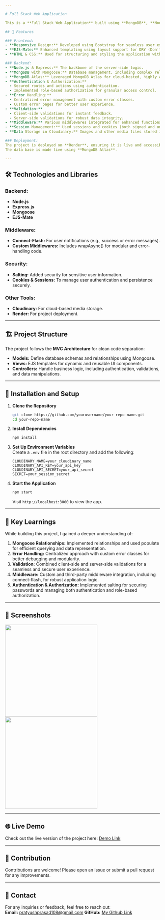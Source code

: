 ```yaml
---

# Full Stack Web Application  

This is a **Full Stack Web Application** built using **MongoDB**, **Node.js**, **Express**, and **Bootstrap**, following the **MVC (Model-View-Controller)** architecture to ensure maintainable and scalable code. Below, you'll find the key features, technologies used, and setup instructions.  

## 🌟 Features  

### Frontend:  
- **Responsive Design:** Developed using Bootstrap for seamless user experience across devices.  
- **EJS-Mate:** Enhanced templating using layout support for DRY (Don't Repeat Yourself) principles.
- **HTML & CSS:** Used for structuring and styling the application with responsive design principles.

### Backend:  
- **Node.js & Express:** The backbone of the server-side logic.  
- **MongoDB with Mongoose:** Database management, including complex relationships and validations.
- **MongoDB Atlas:** Leveraged MongoDB Atlas for cloud-hosted, highly available, and secure database storage.
- **Authentication & Authorization:**  
  - Secured routes and actions using authentication.  
  - Implemented role-based authorization for granular access control.  
- **Error Handling:**  
  - Centralized error management with custom error classes.  
  - Custom error pages for better user experience.  
- **Validation:**  
  - Client-side validations for instant feedback.  
  - Server-side validations for robust data integrity.  
- **Middleware:** Various middlewares integrated for enhanced functionality.  
- **Session Management:** Used sessions and cookies (both signed and unsigned) to manage user sessions and preferences securely.  
- **Data Storage in Cloudinary:** Images and other media files stored in the cloud for efficient handling and scalability.  

### Deployment:  
The project is deployed on **Render**, ensuring it is live and accessible. 
The data base is made live using **MongoDB Atlas**.

---
```


## 🛠️ Technologies and Libraries  

### Backend:  
- **Node.js**  
- **Express.js**  
- **Mongoose**  
- **EJS-Mate**  

### Middleware:  
- **Connect-Flash:** For user notifications (e.g., success or error messages).  
- **Custom Middlewares:** Includes wrapAsync() for modular and error-handling code.  

### Security:  
- **Salting:** Added security for sensitive user information.  
- **Cookies & Sessions:** To manage user authentication and persistence securely.  

### Other Tools:  
- **Cloudinary:** For cloud-based media storage.  
- **Render:** For project deployment.  

---

## 🏗️ Project Structure  

The project follows the **MVC Architecture** for clean code separation:  

- **Models:** Define database schemas and relationships using Mongoose.  
- **Views:** EJS templates for dynamic and reusable UI components.  
- **Controllers:** Handle business logic, including authentication, validations, and data manipulations.  

---

## 🚀 Installation and Setup  

1. **Clone the Repository**  
   ```bash  
   git clone https://github.com/yourusername/your-repo-name.git  
   cd your-repo-name  
   ```  

2. **Install Dependencies**  
   ```bash  
   npm install  
   ```  

3. **Set Up Environment Variables**  
   Create a `.env` file in the root directory and add the following:  
   ```env  
   CLOUDINARY_NAME=your_cloudinary_name  
   CLOUDINARY_API_KEY=your_api_key  
   CLOUDINARY_API_SECRET=your_api_secret  
   SECRET=your_session_secret  
   ```  

4. **Start the Application**  
   ```bash  
   npm start  
   ```  
   Visit `http://localhost:3000` to view the app.  

---

## 🔑 Key Learnings  

While building this project, I gained a deeper understanding of:  
1. **Mongoose Relationships:** Implemented relationships and used populate for efficient querying and data representation.  
2. **Error Handling:** Centralized approach with custom error classes for better debugging and modularity.  
3. **Validation:** Combined client-side and server-side validations for a seamless and secure user experience.  
4. **Middleware:** Custom and third-party middleware integration, including connect-flash, for robust application logic.  
5. **Authentication & Authorization:** Implemented salting for securing passwords and managing both authentication and role-based authorization.  

---

## 📸 Screenshots  

<img src="https://github.com/user-attachments/assets/37e61fb1-3090-4ce2-bba1-11125477cfba" height=300px>
<img src="https://github.com/user-attachments/assets/05b17d21-d52f-42d8-a3ac-ad954629ab3d" height=300px>
 
---

## 🌐 Live Demo  

Check out the live version of the project here: [Demo Link](https://destiny-webapp.onrender.com/listings)

---

## 🤝 Contribution  

Contributions are welcome! Please open an issue or submit a pull request for any improvements.  

---

## 📧 Contact  

For any inquiries or feedback, feel free to reach out:  
**Email:** pratyushprasad108@gmail.com 
**GitHub:** [My Github Link](https://github.com/PratyushPrasad-8)  
